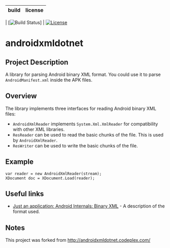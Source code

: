 | build | license |
|-------|---------|

| [![Build Status](https://ci.appveyor.com/api/projects/status/github/quamotion/androidxmldotnet)] | [![License](https://img.shields.io/github/license/mashape/apistatus.svg)](http://opensource.org/licenses/MIT)

# androidxmldotnet
## Project Description
A library for parsing Android binary XML format. You could use it to parse `AndroidManifest.xml` inside the APK files.

## Overview
The library implements three interfaces for reading Android binary XML files:

* `AndroidXmlReader` implements `System.Xml.XmlReader` for compatibility with other XML libraries. 
* `ResReader` can be used to read the basic chunks of the file. This is used by `AndroidXmlReader`. 
* `ResWriter` can be used to write the basic chunks of the file.

## Example

```
var reader = new AndroidXmlReader(stream);
XDocument doc = XDocument.Load(reader);
```

## Useful links

* [Just an application: Android Internals: Binary XML](https://justanapplication.wordpress.com/2011/09/22/android-internals-binary-xml-part-two-the-xml-chunk/) - A description of the format used.

## Notes
This project was forked from http://androidxmldotnet.codeplex.com/
